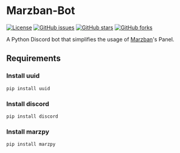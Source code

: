 # Marzban-Bot
[![License](https://img.shields.io/badge/License-MIT-blue.svg)](https://opensource.org/licenses/MIT)
[![GitHub issues](https://img.shields.io/github/issues/Imk4sra/Marzban-Bot)](https://github.com/Imk4sra/Marzban-Bot/issues)
[![GitHub stars](https://img.shields.io/github/stars/Imk4sra/Marzban-Bot)](https://github.com/Imk4sra/Marzban-Bot/stargazers)
[![GitHub forks](https://img.shields.io/github/forks/Imk4sra/Marzban-Bot)](https://github.com/Imk4sra/Marzban-Bot/network)

A Python Discord bot that simplifies the usage of [Marzban](https://github.com/Gozargah/Marzban)'s Panel.

## Requirements
### Install uuid 
```
pip install uuid
```
### Install discord 
```
pip install discord
```
### Install marzpy 
```
pip install marzpy
```
